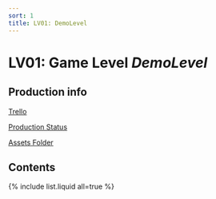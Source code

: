 ```yaml
---
sort: 1
title: LV01: DemoLevel
---
```


# LV01: Game Level *DemoLevel*

## Production info

[Trello](https://wwww.google.com)

[Production Status](https://wwww.google.com)

[Assets Folder](https://wwww.google.com)

## Contents

{% include list.liquid all=true %}

